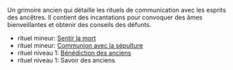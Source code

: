 Un grimoire ancien qui détaille les rituels de communication avec les esprits des ancêtres. Il contient des incantations pour convoquer des âmes bienveillantes et obtenir des conseils des défunts.

- rituel mineur: [Sentir la mort](https://www.dndbeyond.com/homebrew/creations/view?entityTypeId=1118725998&id=2226524)
- rituel mineur: [Communion avec la sépulture](https://www.dndbeyond.com/homebrew/creations/view?entityTypeId=1118725998&id=2226533)
- rituel niveau 1: [Bénédiction des anciens](https://www.dndbeyond.com/homebrew/creations/view?entityTypeId=1118725998&id=2228247)
- rituel niveau 1: Savoir des anciens